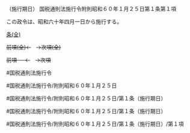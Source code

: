 （施行期日）
国税通則法施行令附則昭和６０年１月２５日第１条第１項

この政令は、昭和六十年四月一日から施行する。

[条(全)](国税通則法施行＿令附則昭和６０年１月２５日第１条_.md)

~~前項(全)←~~　~~→次項(全)~~

~~前項 　 ←~~　~~→次項~~



#国税通則法施行令

#国税通則法施行令/附則昭和６０年１月２５日

#国税通則法施行令/附則昭和６０年１月２５日/第１条（施行期日）

#国税通則法施行令/附則昭和６０年１月２５日/第１条（施行期日）

#国税通則法施行令/附則昭和６０年１月２５日/第１条（施行期日）/第１項

